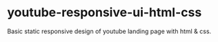 # youtube-responsive-ui-html-css
Basic static responsive design of youtube landing page with html &amp; css.
